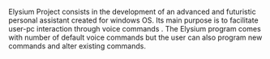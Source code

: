 Elysium Project consists in the development of an advanced and futuristic personal assistant created for windows OS. Its main purpose is to facilitate user-pc interaction through voice commands . The Elysium program comes with number of default voice commands but the user can also program new commands and alter existing commands.
